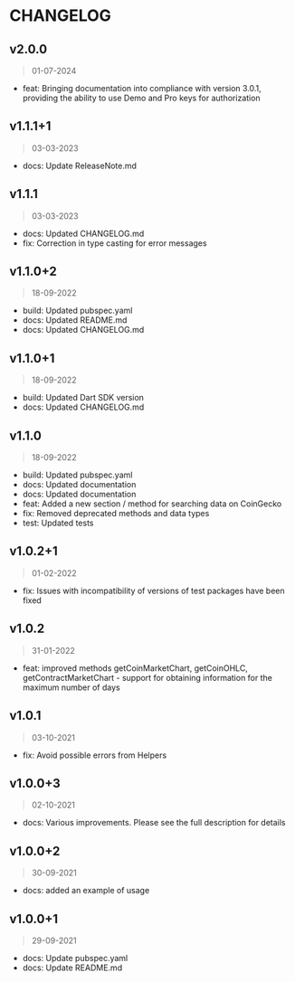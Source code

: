 # CHANGELOG 

## v2.0.0
> 01-07-2024

* feat:  Bringing documentation into compliance with version 3.0.1, providing the ability to use Demo and Pro keys for authorization

## v1.1.1+1
> 03-03-2023

* docs:  Update ReleaseNote.md

## v1.1.1
> 03-03-2023

* docs:  Updated CHANGELOG.md
* fix:  Correction in type casting for error messages

## v1.1.0+2
> 18-09-2022

* build:  Updated pubspec.yaml
* docs:  Updated README.md
* docs:  Updated CHANGELOG.md

## v1.1.0+1
> 18-09-2022

* build:  Updated Dart SDK version
* docs:  Updated CHANGELOG.md

## v1.1.0
> 18-09-2022

* build:  Updated pubspec.yaml
* docs:  Updated documentation
* docs:  Updated documentation
* feat:  Added a new section &#x2F; method for searching data on CoinGecko
* fix:  Removed deprecated methods and data types
* test:  Updated tests

## v1.0.2+1
> 01-02-2022

* fix:  Issues with incompatibility of versions of test packages have been fixed

## v1.0.2
> 31-01-2022

* feat:  improved methods getCoinMarketChart, getCoinOHLC, getContractMarketChart - support for obtaining information for the maximum number of days

## v1.0.1
> 03-10-2021

* fix:  Avoid possible errors from Helpers

## v1.0.0+3
> 02-10-2021

* docs:  Various improvements. Please see the full description for details

## v1.0.0+2
> 30-09-2021

* docs:  added an example of usage

## v1.0.0+1
> 29-09-2021

* docs:  Update pubspec.yaml
* docs:  Update README.md


